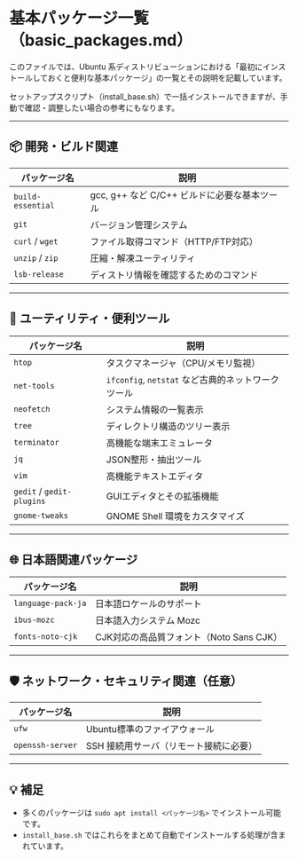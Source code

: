 # 基本パッケージ一覧（basic_packages.md）

このファイルでは、Ubuntu 系ディストリビューションにおける「最初にインストールしておくと便利な基本パッケージ」の一覧とその説明を記載しています。

セットアップスクリプト（install_base.sh）で一括インストールできますが、手動で確認・調整したい場合の参考にもなります。

---

## 📦 開発・ビルド関連

| パッケージ名 | 説明 |
|--------------|------|
| `build-essential` | gcc, g++ など C/C++ ビルドに必要な基本ツール |
| `git` | バージョン管理システム |
| `curl` / `wget` | ファイル取得コマンド（HTTP/FTP対応） |
| `unzip` / `zip` | 圧縮・解凍ユーティリティ |
| `lsb-release` | ディストリ情報を確認するためのコマンド |

---

## 🔧 ユーティリティ・便利ツール

| パッケージ名 | 説明 |
|--------------|------|
| `htop` | タスクマネージャ（CPU/メモリ監視） |
| `net-tools` | `ifconfig`, `netstat` など古典的ネットワークツール |
| `neofetch` | システム情報の一覧表示 |
| `tree` | ディレクトリ構造のツリー表示 |
| `terminator` | 高機能な端末エミュレータ |
| `jq` | JSON整形・抽出ツール |
| `vim` | 高機能テキストエディタ |
| `gedit` / `gedit-plugins` | GUIエディタとその拡張機能 |
| `gnome-tweaks` | GNOME Shell 環境をカスタマイズ |

---

## 🌐 日本語関連パッケージ

| パッケージ名 | 説明 |
|--------------|------|
| `language-pack-ja` | 日本語ロケールのサポート |
| `ibus-mozc` | 日本語入力システム Mozc |
| `fonts-noto-cjk` | CJK対応の高品質フォント（Noto Sans CJK） |

---

## 🛡 ネットワーク・セキュリティ関連（任意）

| パッケージ名 | 説明 |
|--------------|------|
| `ufw` | Ubuntu標準のファイアウォール |
| `openssh-server` | SSH 接続用サーバ（リモート接続に必要） |

---

## 💡 補足

- 多くのパッケージは `sudo apt install <パッケージ名>` でインストール可能です。
- `install_base.sh` ではこれらをまとめて自動でインストールする処理が含まれています。
